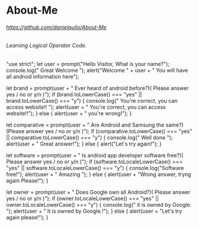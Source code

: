 # About-Me
###### https://github.com/danielquilo/About-Me

###### Learning Logical Operator Code.


"use strict";
let user = prompt("Hello Visitor, What is your name?");
console.log(" Great Welcome ");
alert("Welcome " + user + " You will have all android information here");

let brand = prompt(user + " Ever heard of android before?)( Please answer yes / no or y/n )");
if (brand.toLowerCase() === "yes" || brand.toLowerCase() === "y") {
  console.log(" You're correct, you can access website!!  ");
  alert(user + " You're correct, you can access website!!");
} else {
  alert(user + " you're wrong!");
}

let comparative = prompt(user + " Are Android and Samsung the same?)(Please answer yes / no or y/n )");
if (comparative.toLowerCase() === "yes" || comparative.toLowerCase() === "y") {
  console.log(" Well done ");
  alert(user + " Great answer!");
} else {
  alert("Let's try again!");
}

let software = prompt(user + " Is android app developer software free?)( Please answer yes / no or y/n )");
if (software.toLocaleLowerCase() === "yes" || software.toLocaleLowerCase() === "y") {
  console.log("Software free!");
  alert(user + " Amazing ");
} else {
  alert(user + "Wrong answer, tryng again Please!");
}

let owner = prompt(user + " Does Google own all Android?)( Please answer yes / no or y/n )");
if (owner.toLocaleLowerCase() === "yes" || owner.toLocaleLowerCase() === "y") {
  console.log(" it is owned by Google. ");
  alert(user + " It is owned by Google.!");
} else {
  alert(user + "Let's try again please!");
}

